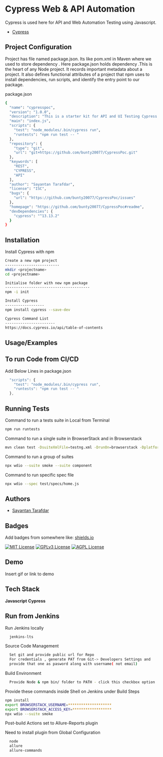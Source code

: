 
# Cypress Web & API Automation

Cypress is used here for API and Web Automation Testing using Javascript.

- [Cypress](https://www.cypress.io/)



## Project Configuration
Project has file named package.json. Its like pom.xml in Maven where we used to store dependency . Here package.json holds dependency .This is the heart of any Node project. It records important metadata about a project.
It also defines functional attributes of a project that npm uses to install dependencies, run scripts, and identify the entry point to our package.

package.json
```bash
{
  "name": "cypresspoc",
  "version": "1.0.0",
  "description": "This is a starter kit for API and UI Testing Cypress with JS",
  "main": "index.js",
  "scripts": {
    "test": "node_modules/.bin/cypress run",
    "runtests": "npm run test -- "
  },
  "repository": {
    "type": "git",
    "url": "git+https://github.com/bunty20077/CypressPoc.git"
  },
  "keywords": [
    "REST",
    "CYPRESS",
    "API"
  ],
  "author": "Sayantan Tarafdar",
  "license": "ISC",
  "bugs": {
    "url": "https://github.com/bunty20077/CypressPoc/issues"
  },
  "homepage": "https://github.com/bunty20077/CypressPoc#readme",
  "devDependencies": {
    "cypress": "^13.13.2"
  }
}


```


## Installation

Install Cypress with npm

```bash
Create a new npm project 
-------------------------
mkdir <projectname>
cd <projectname>

Initialise folder with new npm package
---------------------------------------
npm -i init

Install Cypress 
------------------
npm install cypress --save-dev

Cypress Command List
-----------------------
https://docs.cypress.io/api/table-of-contents

```
    
## Usage/Examples

To run Code from CI/CD 
-------------------------
Add Below Lines in package.json

```javascript
  "scripts": {
    "test": "node_modules/.bin/cypress run",
    "runtests": "npm run test -- "
  },

```


## Running Tests

Command to run a tests suite in Local from Terminal

```bash
npm run runtests
```
Command to run a single suite in BrowserStack and in Browserstack

```bash
mvn clean test -DsuiteXmlFile=testng.xml -DrunOn=browserstack -Dplatform=ios 
```
Command to run a group of suites
```bash
npx wdio --suite smoke --suite component
```

Command to run specific spec file
```bash
npx wdio --spec test/specs/home.js
```


## Authors

- [Sayantan Tarafdar](https://github.com/bunty20077)


## Badges

Add badges from somewhere like: [shields.io](https://shields.io/)

[![MIT License](https://img.shields.io/badge/License-MIT-green.svg)](https://choosealicense.com/licenses/mit/)
[![GPLv3 License](https://img.shields.io/badge/License-GPL%20v3-yellow.svg)](https://opensource.org/licenses/)
[![AGPL License](https://img.shields.io/badge/license-AGPL-blue.svg)](http://www.gnu.org/licenses/agpl-3.0)


## Demo

Insert gif or link to demo


## Tech Stack

**Javascript**
**Cypress**



## Run from Jenkins

Run Jenkins locally
```bash
  jenkins-lts
```
Source Code Management
```bash
  Set git and provide public url for Repo
  For credentials , generate PAT from Git-> Developers Settings and 
  provide that one as pasword along with username( not email)
```

Build Environment
```bash
  Provide Node & npm bin/ folder to PATH - click this checkbox option
```

Provide these commands inside Shell on Jenkins under Build Steps
```bash
npm install
export BROWSERSTACK_USERNAME=********************
export BROWSERSTACK_ACCESS_KEY=******************
npx wdio --suite smoke
```

Post-build Actions set to Allure-Reports plugin


Need to install plugin from Global Configuration
```bash
  node
  allure
  allure-commands
```
